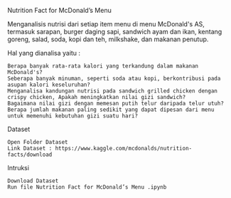Nutrition Fact for McDonald’s Menu

Menganalisis nutrisi dari setiap item menu di menu McDonald's AS, termasuk sarapan, burger daging sapi, sandwich ayam dan ikan, kentang goreng, salad, soda, kopi dan teh, milkshake, dan makanan penutup.

Hal yang dianalisa yaitu :

    Berapa banyak rata-rata kalori yang terkandung dalam makanan McDonald's?
    Seberapa banyak minuman, seperti soda atau kopi, berkontribusi pada asupan kalori keseluruhan?
    Menganalisa kandungan nutrisi pada sandwich grilled chicken dengan crispy chicken, Apakah meningkatkan nilai gizi sandwich?
    Bagaimana nilai gizi dengan memesan putih telur daripada telur utuh?
    Berapa jumlah makanan paling sedikit yang dapat dipesan dari menu untuk memenuhi kebutuhan gizi suatu hari?

Dataset

    Open Folder Dataset
    Link Dataset : https://www.kaggle.com/mcdonalds/nutrition-facts/download

Intruksi

    Download Dataset
    Run file Nutrition Fact for McDonald’s Menu .ipynb

